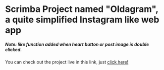 # Scrimba Project named "Oldagram", a quite simplified Instagram like web app

##### Note: like function added when heart button or post image is double clicked.

You can check out the project live in this link, just [click here!](https://thriving-cocada-64a660.netlify.app/)
